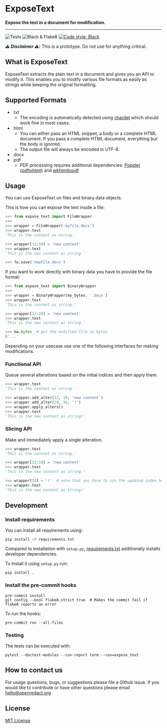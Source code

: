 # ExposeText

**Expose the text in a document for modification.**

---

![Tests](https://github.com/openredact/expose-text/workflows/Tests/badge.svg?branch=master)
![Black & Flake8](https://github.com/openredact/expose-text/workflows/Black%20&%20Flake8/badge.svg?branch=master)
[![Code style: Black](https://img.shields.io/badge/code%20style-black-000000.svg?style=flat-square)](https://github.com/ambv/black)

_**:warning: Disclaimer :warning::**_ This is a prototype. Do not use for anything critical.

## What is ExposeText

ExposeText extracts the plain text in a document and gives you an API to modify it.
This enables you to modify various file formats as easily as strings while keeping the original formatting.

## Supported Formats

- .txt
  - The encoding is automatically detected using [chardet](https://github.com/chardet/chardet) which should work fine in most cases.
- .html
  - You can either pass an HTML snippet, a body or a complete HTML document. If you pass a complete HTML document, everything but the body is ignored.
  - The output file will always be encoded in UTF-8.
- .docx
- .pdf 
  - PDF processing requires additional dependencies: [Poppler (pdftohtml)](https://poppler.freedesktop.org/) and [wkhtmltopdf](https://wkhtmltopdf.org/)


## Usage

You can use ExposeText on files and binary data objects.

This is how you can expose the text inside a file:
```python
>>> from expose_text import FileWrapper
>>>
>>> wrapper = FileWrapper('myfile.docx')
>>> wrapper.text
'This is the content as string.'

>>> wrapper[12:19] = 'new content'
>>> wrapper.text
'This is the new content as string.'

>>> fw.save('newfile.docx')
```

If you want to work directly with binary data you have to provide the file format:
```python
>>> from expose_text import BinaryWrapper
>>>
>>> wrapper = BinaryWrapper(my_bytes, '.docx')
>>> wrapper.text
'This is the content as string.'

>>> wrapper[12:19] = 'new content'
>>> wrapper.text
'This is the new content as string.'

>>> bw.bytes  # get the modified file as bytes
b'...'
```

Depending on your usecase use one of the following interfaces for making modifications.

### Functional API

Queue several alterations based on the initial indices and then apply them.
```python
>>> wrapper.text
'This is the content as string.'

>>> wrapper.add_alter(12, 19, 'new content')
>>> wrapper.add_alter(29, 30, '!')
>>> wrapper.apply_alters()
>>> wrapper.text
'This is the new content as string!'
```

### Slicing API

Make and immediately apply a single alteration.
```python
>>> wrapper.text
'This is the content as string.'

>>> wrapper[12:19] = 'new content'
>>> wrapper.text
'This is the new content as string.'

>>> wrapper[33] = '!'  # note that you have to use the updated index here
>>> wrapper.text
'This is the new content as string!'
```

## Development

### Install requirements

You can install all requirements using:

```
pip install -r requirements.txt
```

Compared to installation with `setup.py`, [requirements.txt](requirements.txt) additionally installs developer dependencies.

To install it using `setup.py` run:

```
pip install .
```

### Install the pre-commit hooks

```
pre-commit install
git config --bool flake8.strict true  # Makes the commit fail if flake8 reports an error
```

To run the hooks:
```
pre-commit run --all-files
```

### Testing

The tests can be executed with:
```
pytest --doctest-modules --cov-report term --cov=expose_text
```

## How to contact us

For usage questions, bugs, or suggestions please file a Github issue.
If you would like to contribute or have other questions please email hello@openredact.org

## License

[MIT License](https://github.com/openredact/expose-text/blob/master/LICENSE)
